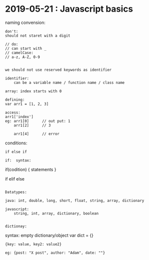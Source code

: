 # 2019-05-21 : Javascript basics


naming convension:

```
don't:
should not staret with a digit

// do:
// can start with _
// camelCase:
// a-z, A-Z, 0-9


we should not use reserved keywords as identifier

identifier:
    can be a variable name / function name / class name
```

```
array: index starts with 0

defining:
var arr1 = [1, 2, 3]

access:
arr1['index']
eg: arr1[0]      // out put: 1 
    arr1[2]      // 3

    arr1[4]      // error
```

conditions:
```
if else if 

if:  syntax:
```
if(codition) {
    statements
}

if elif else
```

Datatypes:
```
    java: int, double, long, short, float, string, array, dictionary

    javascript:
        string, int, array, dictionary, boolean
```

dictionay:
```
syntax:
    empty dictionary/object
    var dict  = {}

    {key: value, key2: value2}

    eg: {post: "X post", author: "Adam", date: ""}
```










































